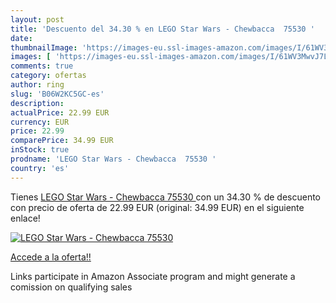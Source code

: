 ```yaml
---
layout: post
title: 'Descuento del 34.30 % en LEGO Star Wars - Chewbacca  75530 '
date: 
thumbnailImage: 'https://images-eu.ssl-images-amazon.com/images/I/61WV3MwvJ7L._SL200_.jpg'
images: [ 'https://images-eu.ssl-images-amazon.com/images/I/61WV3MwvJ7L._SL200_.jpg' ]
comments: true
category: ofertas
author: ring
slug: 'B06W2KC5GC-es'
description:
actualPrice: 22.99 EUR
currency: EUR
price: 22.99
comparePrice: 34.99 EUR
inStock: true
prodname: 'LEGO Star Wars - Chewbacca  75530 '
country: 'es'
---
```


Tienes [LEGO Star Wars - Chewbacca  75530 ](https://www.amazon.es/dp/B06W2KC5GC/?tag=tolees-21) con un 34.30 % de descuento con precio de oferta de 22.99 EUR (original: 34.99 EUR) en el siguiente enlace!

[![LEGO Star Wars - Chewbacca  75530 ](https://images-eu.ssl-images-amazon.com/images/I/61WV3MwvJ7L._SL200_.jpg)](https://www.amazon.es/dp/B06W2KC5GC/?tag=tolees-21)

[Accede a la oferta!!](https://www.amazon.es/dp/B06W2KC5GC/?tag=tolees-21)

Links participate in Amazon Associate program and might generate a comission on qualifying sales


